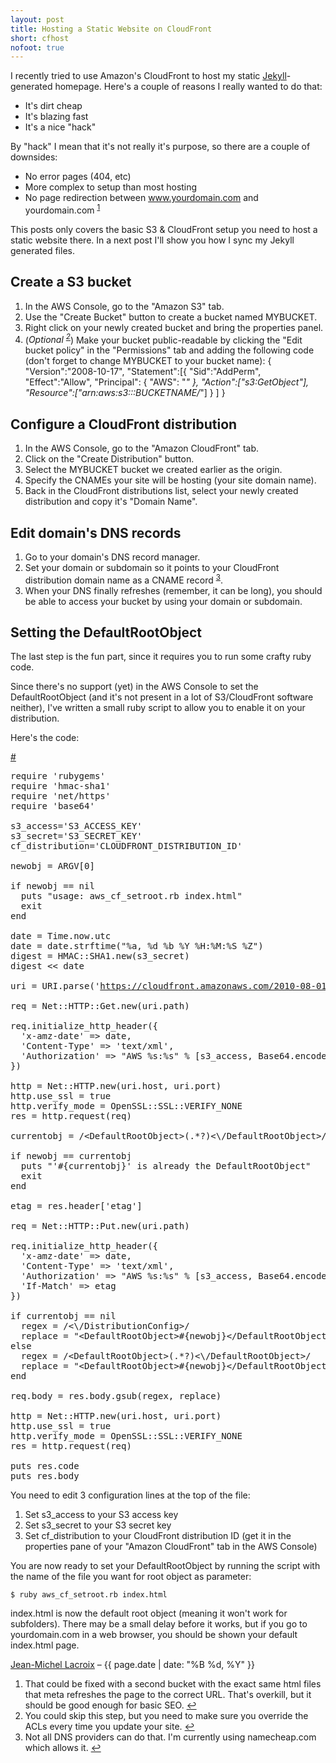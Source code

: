 ```yaml
---
layout: post
title: Hosting a Static Website on CloudFront
short: cfhost
nofoot: true
---
```


I recently tried to use Amazon's CloudFront to host my static [Jekyll](http://jekyllrb.com)-generated homepage. Here's a couple of reasons I really wanted to do that:

* It's dirt cheap
* It's blazing fast
* It's a nice "hack"

By "hack" I mean that it's not really it's purpose, so there are a couple of downsides:

* No error pages (404, etc)
* More complex to setup than most hosting
* No page redirection between www.yourdomain.com and yourdomain.com <sup id="fn1">[1]</sup>

This posts only covers the basic S3 & CloudFront setup you need to host a static website there. In a next post I'll show you how I sync my Jekyll generated files.

## Create a S3 bucket

1. In the AWS Console, go to the "Amazon S3" tab.
2. Use the "Create Bucket" button to create a bucket named MYBUCKET.
3. Right click on your newly created bucket and bring the properties panel.
4. (*Optional <sup id="fn2">[2]</sup>*) Make your bucket public-readable by clicking the "Edit bucket policy" in the "Permissions" tab and adding the following code (don't forget to change MYBUCKET to your bucket name):
		{
		  "Version":"2008-10-17",
		  "Statement":[{
		    "Sid":"AddPerm",
		    "Effect":"Allow",
		      "Principal": {
		  "AWS": "*"
		      },
		      "Action":["s3:GetObject"],
		      "Resource":["arn:aws:s3:::BUCKETNAME/*"]
		    }
		  ]
		}

## Configure a CloudFront distribution

1. In the AWS Console, go to the "Amazon CloudFront" tab.
2. Click on the "Create Distribution" button.
3. Select the MYBUCKET bucket we created earlier as the origin.
4. Specify the CNAMEs your site will be hosting (your site domain name).
5. Back in the CloudFront distributions list, select your newly created distribution and copy it's "Domain Name".

## Edit domain's DNS records

1. Go to your domain's DNS record manager.
2. Set your domain or subdomain so it points to your CloudFront distribution domain name as a CNAME record <sup id="fn3">[3]</sup>.
3. When your DNS finally refreshes (remember, it can be long), you should be able to access your bucket by using your domain or subdomain.

## Setting the DefaultRootObject

The last step is the fun part, since it requires you to run some crafty ruby code.

Since there's no support (yet) in the AWS Console to set the DefaultRootObject (and it's not present in a lot of S3/CloudFront software neither), I've written a small ruby script to allow you to enable it on your distribution.

Here's the code:

<p><a class="src" href="https://gist.github.com/591196">#</a></p>

<pre>
<span class="PreProc">require</span> <span class="Special">'</span><span class="String">rubygems</span><span class="Special">'</span>
<span class="PreProc">require</span> <span class="Special">'</span><span class="String">hmac-sha1</span><span class="Special">'</span>
<span class="PreProc">require</span> <span class="Special">'</span><span class="String">net/https</span><span class="Special">'</span>
<span class="PreProc">require</span> <span class="Special">'</span><span class="String">base64</span><span class="Special">'</span>

s3_access=<span class="Special">'</span><span class="String">S3_ACCESS_KEY</span><span class="Special">'</span>
s3_secret=<span class="Special">'</span><span class="String">S3_SECRET_KEY</span><span class="Special">'</span>
cf_distribution=<span class="Special">'</span><span class="String">CLOUDFRONT_DISTRIBUTION_ID</span><span class="Special">'</span>

newobj = <span class="Identifier">ARGV</span>[<span class="Constant">0</span>]

<span class="Statement">if</span> newobj == <span class="Constant">nil</span>
  puts <span class="Special">&quot;</span><span class="String">usage: aws_cf_setroot.rb index.html</span><span class="Special">&quot;</span>
  <span class="Statement">exit</span>
<span class="Statement">end</span>

date = <span class="Type">Time</span>.now.utc
date = date.strftime(<span class="Special">&quot;</span><span class="String">%a, %d %b %Y %H:%M:%S %Z</span><span class="Special">&quot;</span>)
digest = <span class="Type">HMAC</span>::<span class="Type">SHA1</span>.new(s3_secret)
digest &lt;&lt; date

uri = <span class="Type">URI</span>.parse(<span class="Special">'</span><span class="String"><a href="https://cloudfront.amazonaws.com/2010-08-01/distribution/">https://cloudfront.amazonaws.com/2010-08-01/distribution/</a></span><span class="Special">'</span> + cf_distribution + <span class="Special">'</span><span class="String">/config</span><span class="Special">'</span>)

req = <span class="Type">Net</span>::<span class="Type">HTTP</span>::<span class="Type">Get</span>.new(uri.path)

req.initialize_http_header({
  <span class="Special">'</span><span class="String">x-amz-date</span><span class="Special">'</span> =&gt; date,
  <span class="Special">'</span><span class="String">Content-Type</span><span class="Special">'</span> =&gt; <span class="Special">'</span><span class="String">text/xml</span><span class="Special">'</span>,
  <span class="Special">'</span><span class="String">Authorization</span><span class="Special">'</span> =&gt; <span class="Special">&quot;</span><span class="String">AWS %s:%s</span><span class="Special">&quot;</span> % [s3_access, <span class="Type">Base64</span>.encode64(digest.digest)]
})

http = <span class="Type">Net</span>::<span class="Type">HTTP</span>.new(uri.host, uri.port)
http.use_ssl = <span class="Boolean">true</span>
http.verify_mode = <span class="Type">OpenSSL</span>::<span class="Type">SSL</span>::<span class="Type">VERIFY_NONE</span>
res = http.request(req)

currentobj = <span class="Special">/</span><span class="String">&lt;DefaultRootObject&gt;</span><span class="Special">(</span><span class="Special">.</span><span class="Special">*?</span><span class="Special">)</span><span class="String">&lt;</span><span class="Special">\/</span><span class="String">DefaultRootObject&gt;</span><span class="Special">/</span>.match(res.body)[<span class="Constant">1</span>]

<span class="Statement">if</span> newobj == currentobj
  puts <span class="Special">&quot;</span><span class="String">'</span><span class="Special">#{</span>currentobj<span class="Special">}</span><span class="String">' is already the DefaultRootObject</span><span class="Special">&quot;</span>
  <span class="Statement">exit</span>
<span class="Statement">end</span>

etag = res.header[<span class="Special">'</span><span class="String">etag</span><span class="Special">'</span>]

req = <span class="Type">Net</span>::<span class="Type">HTTP</span>::<span class="Type">Put</span>.new(uri.path)

req.initialize_http_header({
  <span class="Special">'</span><span class="String">x-amz-date</span><span class="Special">'</span> =&gt; date,
  <span class="Special">'</span><span class="String">Content-Type</span><span class="Special">'</span> =&gt; <span class="Special">'</span><span class="String">text/xml</span><span class="Special">'</span>,
  <span class="Special">'</span><span class="String">Authorization</span><span class="Special">'</span> =&gt; <span class="Special">&quot;</span><span class="String">AWS %s:%s</span><span class="Special">&quot;</span> % [s3_access, <span class="Type">Base64</span>.encode64(digest.digest)],
  <span class="Special">'</span><span class="String">If-Match</span><span class="Special">'</span> =&gt; etag
})

<span class="Statement">if</span> currentobj == <span class="Constant">nil</span>
  regex = <span class="Special">/</span><span class="String">&lt;</span><span class="Special">\/</span><span class="String">DistributionConfig&gt;</span><span class="Special">/</span>
  replace = <span class="Special">&quot;</span><span class="String">&lt;DefaultRootObject&gt;</span><span class="Special">#{</span>newobj<span class="Special">}</span><span class="String">&lt;/DefaultRootObject&gt;&lt;/DistributionConfig&gt;</span><span class="Special">&quot;</span>
<span class="Statement">else</span>
  regex = <span class="Special">/</span><span class="String">&lt;DefaultRootObject&gt;</span><span class="Special">(</span><span class="Special">.</span><span class="Special">*?</span><span class="Special">)</span><span class="String">&lt;</span><span class="Special">\/</span><span class="String">DefaultRootObject&gt;</span><span class="Special">/</span>
  replace = <span class="Special">&quot;</span><span class="String">&lt;DefaultRootObject&gt;</span><span class="Special">#{</span>newobj<span class="Special">}</span><span class="String">&lt;/DefaultRootObject&gt;</span><span class="Special">&quot;</span>
<span class="Statement">end</span>

req.body = res.body.gsub(regex, replace)

http = <span class="Type">Net</span>::<span class="Type">HTTP</span>.new(uri.host, uri.port)
http.use_ssl = <span class="Boolean">true</span>
http.verify_mode = <span class="Type">OpenSSL</span>::<span class="Type">SSL</span>::<span class="Type">VERIFY_NONE</span>
res = http.request(req)

puts res.code
puts res.body
</pre>

You need to edit 3 configuration lines at the top of the file:

1. Set s3\_access to your S3 access key
2. Set s3\_secret to your S3 secret key
3. Set cf\_distribution to your CloudFront distribution ID (get it in the properties pane of your "Amazon CloudFront" tab in the AWS Console)

You are now ready to set your DefaultRootObject by running the script with the name of the file you want for root object as parameter:

	$ ruby aws_cf_setroot.rb index.html

index.html is now the default root object (meaning it won't work for subfolders). There may be a small delay before it works, but if you go to yourdomain.com in a web browser, you should be shown your default index.html page.

<footer>
  <a href="/">Jean-Michel Lacroix</a> &ndash;
  <time datetime="{{ page.date | date_to_xmlschema }}" pubdate="pubdate">{{ page.date | date: "%B %d, %Y" }}</time>
</footer>

<section class="footnotes">
<ol>
<li id="ffn1">That could be fixed with a second bucket with the exact same html files that meta refreshes the page to the correct URL. That's overkill, but it should be good enough for basic SEO. <a href="#fn1" title="Jump back to footnote 1 in the text.">&#8617;</a></li>
<li id="ffn2">You could skip this step, but you need to make sure you override the ACLs every time you update your site. <a href="#fn2" title="Jump back to footnote 2 in the text.">&#8617;</a></li>
<li id="ffn3">Not all DNS providers can do that. I'm currently using namecheap.com which allows it. <a href="#fn3" title="Jump back to footnote 3 in the text.">&#8617;</a></li>
</ol>
</section>

[1]: #ffn1
[2]: #ffn2
[3]: #ffn3
